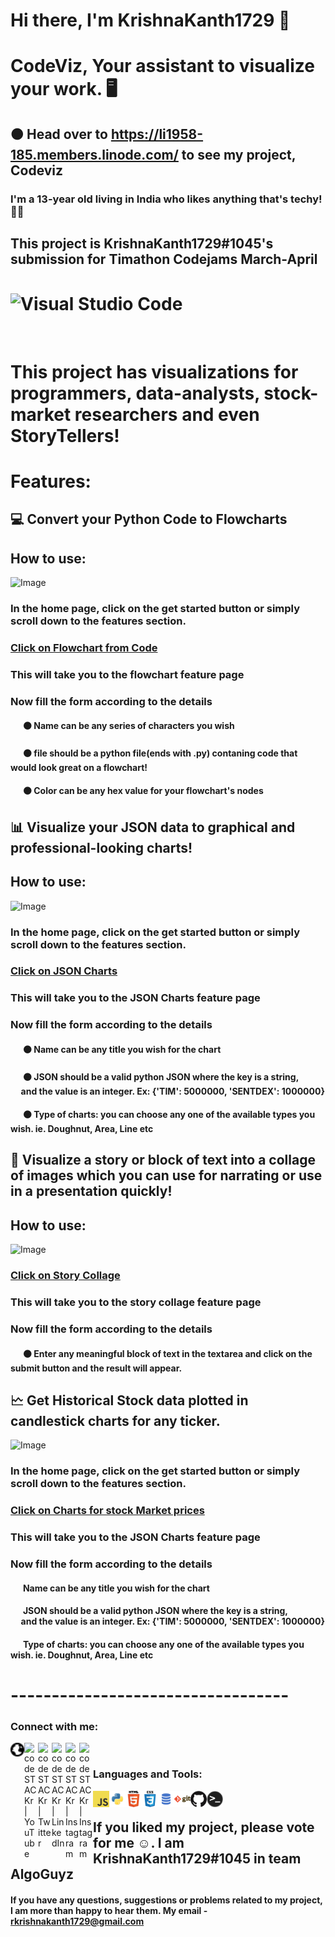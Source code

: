 # Hi there, I'm KrishnaKanth1729  👋
#  CodeViz, Your assistant to visualize your work. 🖥️
## 🟠 Head over to https://li1958-185.members.linode.com/ to see my project, Codeviz

### I'm a 13-year old living in India who likes anything that's techy! 👨‍💻
## This project is KrishnaKanth1729#1045's submission for Timathon Codejams March-April
# <img align="center" alt="Visual Studio Code" width="300px" src="https://cdn.discordapp.com/attachments/511344731608055818/763430494393204736/bannerbig.png" />

<br>

# This project has visualizations for programmers, data-analysts, stock-market researchers and even StoryTellers!
# Features:
## 💻 Convert your Python Code to Flowcharts
## How to use:
![Image](https://media.giphy.com/media/BrxtBALK9pGfiGGg74/giphy.gif)
### In the home page, click on the get started button or simply scroll down to the features section.
### **[Click on Flowchart from Code ](https://li1958-185.members.linode.com/flow)**
### This will take you to the flowchart feature page
### Now fill the form according to the details
#### &nbsp; &nbsp; &nbsp; 🟠 Name can be any series of characters you wish
#### &nbsp; &nbsp; &nbsp; 🟠 file should be a python file(ends with .py) contaning code that would look great on a flowchart!
#### &nbsp; &nbsp; &nbsp; 🟠 Color can be any hex value for your flowchart's nodes
## 📊 Visualize your JSON data to graphical and professional-looking charts!
## How to use:
![Image](https://media.giphy.com/media/y7anJF1IVG3GnKvjvD/giphy.gif)
### In the home page, click on the get started button or simply scroll down to the features section.
### **[Click on JSON Charts ](https://li2160-199.members.linode.com/yt)**
### This will take you to the JSON Charts feature page
### Now fill the form according to the details
#### &nbsp; &nbsp; &nbsp; 🟠 Name can be any title you wish for the chart 
#### &nbsp; &nbsp; &nbsp; 🟠 JSON should be a valid python JSON where the key is a string, <br>  &nbsp; &nbsp; &nbsp;and the value is an integer. Ex: {'TIM': 5000000, 'SENTDEX': 1000000}
#### &nbsp; &nbsp; &nbsp; 🟠 Type of charts: you can choose any one of the available types you wish. ie. Doughnut, Area, Line etc
## 💬 Visualize a story or block of text into a collage of images which you can use for narrating or use in a presentation quickly!
## How to use:
![Image](https://media.giphy.com/media/BYvQDT17avsRQAi8Nc/giphy.gif)
### **[Click on Story Collage ](https://li1958-185.members.linode.com/viz)**
### This will take you to the story collage feature page
### Now fill the form according to the details
#### &nbsp; &nbsp; &nbsp; 🟠 Enter any meaningful block of text in the textarea and click on the submit button and the result will appear.
## 🗠 Get Historical Stock data plotted in candlestick charts for any ticker.
![Image](https://media.giphy.com/media/VvMIRFAqw3tnvbx9Gv/giphy.gif)
### In the home page, click on the get started button or simply scroll down to the features section.
### **[Click on Charts for stock Market prices ](https://li2160-199.members.linode.com/stock)**
### This will take you to the JSON Charts feature page
### Now fill the form according to the details
#### &nbsp; &nbsp; &nbsp; Name can be any title you wish for the chart 
#### &nbsp; &nbsp; &nbsp; JSON should be a valid python JSON where the key is a string, <br>  &nbsp; &nbsp; &nbsp;and the value is an integer. Ex: {'TIM': 5000000, 'SENTDEX': 1000000}
#### &nbsp; &nbsp; &nbsp; Type of charts: you can choose any one of the available types you wish. ie. Doughnut, Area, Line etc
# ----------------------------------
### Connect with me:

<img align="left" alt="codeSTACKr.com" width="22px" src="https://raw.githubusercontent.com/iconic/open-iconic/master/svg/globe.svg" />
<img align="left" alt="codeSTACKr | YouTube" width="22px" src="https://cdn.jsdelivr.net/npm/simple-icons@v3/icons/youtube.svg" />
<img align="left" alt="codeSTACKr | Twitter" width="22px" src="https://cdn.jsdelivr.net/npm/simple-icons@v3/icons/twitter.svg" />
<img align="left" alt="codeSTACKr | LinkedIn" width="22px" src="https://cdn.jsdelivr.net/npm/simple-icons@v3/icons/linkedin.svg" />
<img align="left" alt="codeSTACKr | Instagram" width="22px" src="https://cdn.jsdelivr.net/npm/simple-icons@v3/icons/instagram.svg" />
<img align="left" alt="codeSTACKr | Instagram" width="22px" src="https://cdn.jsdelivr.net/npm/simple-icons@v3/icons/discord.svg" />

<br />

### Languages and Tools:
<img align="left" alt="JavaScript" width="26px" src="https://raw.githubusercontent.com/github/explore/80688e429a7d4ef2fca1e82350fe8e3517d3494d/topics/javascript/javascript.png" />
<img align="left" alt="JavaScript" width="26px" src="https://raw.githubusercontent.com/github/explore/80688e429a7d4ef2fca1e82350fe8e3517d3494d/topics/python/python.png" />
<img align="left" alt="HTML5" width="26px" src="https://raw.githubusercontent.com/github/explore/80688e429a7d4ef2fca1e82350fe8e3517d3494d/topics/html/html.png" />
<img align="left" alt="CSS3" width="26px" src="https://raw.githubusercontent.com/github/explore/80688e429a7d4ef2fca1e82350fe8e3517d3494d/topics/css/css.png" />



<img align="left" alt="SQL" width="26px" src="https://raw.githubusercontent.com/github/explore/80688e429a7d4ef2fca1e82350fe8e3517d3494d/topics/sql/sql.png" />
<img align="left" alt="Git" width="26px" src="https://raw.githubusercontent.com/github/explore/80688e429a7d4ef2fca1e82350fe8e3517d3494d/topics/git/git.png" />
<img align="left" alt="GitHub" width="26px" src="https://raw.githubusercontent.com/github/explore/78df643247d429f6cc873026c0622819ad797942/topics/github/github.png" />
<img align="left" alt="Terminal" width="26px" src="https://raw.githubusercontent.com/github/explore/80688e429a7d4ef2fca1e82350fe8e3517d3494d/topics/terminal/terminal.png" />

<br />

## If you liked my project, please vote for me ☺️. I am KrishnaKanth1729#1045 in team AlgoGuyz
#### If you have any questions, suggestions or problems related to my project, I am more than happy to hear them. My email - rkrishnakanth1729@gmail.com